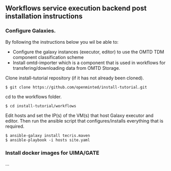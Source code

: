 ## Workflows service execution backend post installation instructions


### Configure Galaxies. 

By following the instructions below you wil be able to: 
* Configure the galaxy instances (executor, editor) to use the OMTD TDM component classification scheme 
* Install omtd-importer which is a component that is used in workflows for transfering/downloading data from OMTD Storage.  

Clone install-tutorial repository (if it has not already been cloned). 
```code=bash
$ git clone https://github.com/openminted/install-tutorial.git
```

cd to the workflows folder.
```code=bash
$ cd install-tutorial/workflows
```

Edit hosts and set the IP(s) of the VM(s) that host Galaxy executor and editor. 
Then run the ansible script that configures/installs everything that is required.
```code=bash
$ ansible-galaxy install tecris.maven
$ ansible-playbook -i hosts site.yaml
```

### Install docker images for UIMA/GATE

...
